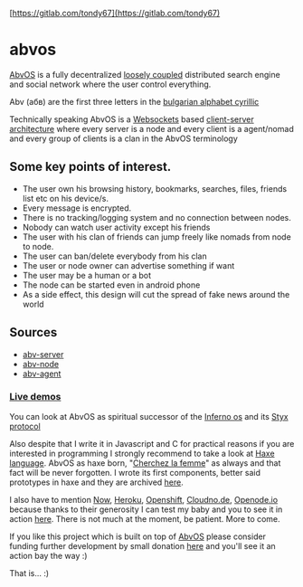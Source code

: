 [https://gitlab.com/tondy67](https://gitlab.com/tondy67)

# abvos

[AbvOS](https://tondy67.github.io/abvos/) is a fully decentralized [loosely coupled](https://en.wikipedia.org/wiki/Loose_coupling) distributed search engine and social network where the user control everything.

Abv (абв) are the first three letters in the [bulgarian alphabet cyrillic](https://en.wikipedia.org/wiki/Cyrillic_script)

Technically speaking AbvOS is a [Websockets](https://en.wikipedia.org/wiki/WebSocket) based [client-server architecture](https://en.wikipedia.org/wiki/Client%E2%80%93server_model) where every server is a node and every client is a agent/nomad and every group of clients is a clan in the AbvOS terminology

## Some key points of interest.

* The user own his browsing history, bookmarks, searches, files, friends list etc on his device/s.
* Every message is encrypted.
* There is no tracking/logging system and no connection between nodes.
* Nobody can watch user activity except his friends
* The user with his clan of friends can jump freely like nomads from node to node.
* The user can ban/delete everybody from his clan
* The user or node owner can advertise something if want
* The user may be a human or a bot
* The node can be started even in android phone
* As a side effect, this design will cut the spread of fake news around the world

## Sources

* [abv-server](https://github.com/tondy67/abv-server)
* [abv-node](https://github.com/tondy67/abv-node)
* [abv-agent](https://github.com/tondy67/abv-agent)

### [Live demos](https://tondy67.github.io/abvos/nodes.html)

You can look at AbvOS as spiritual successor of the [Inferno os](https://en.wikipedia.org/wiki/Inferno_(operating_system)) and its [Styx protocol](https://en.wikipedia.org/wiki/9P_(protocol))

Also despite that I write it in Javascript and C for practical reasons if you are interested in programming I strongly recommend to take a look at [Haxe language](https://haxe.org/). 
AbvOS as haxe born, "[Cherchez la femme](https://en.wikipedia.org/wiki/Cherchez_la_femme)" as always and that fact will be never forgotten. 
I wrote its first components, better said prototypes in haxe and they are archived [here](https://github.com/tondy67/abv-bac).

I also have to mention [Now](https://zeit.co/now), [Heroku](https://heroku.com/), [Openshift](https://www.openshift.com/), [Cloudno.de](https://www.cloudno.de/), [Openode.io](https://openode.io/) because thanks to their generosity I can test my baby and you to see it in action [here](https://tondy67.github.io/abvos/nodes.html). 
There is not much at the moment, be patient. More to come. 

If you like this project which is built on top of [AbvOS](https://tondy67.github.io/abvos/) please consider funding further development by small donation [here](https://tondy.herokuapp.com/store)  and you'll see it an action bay the way :)

That is... :)
